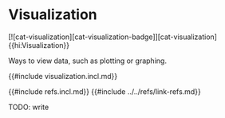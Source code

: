 # Visualization

[![cat-visualization][cat-visualization-badge]][cat-visualization]{{hi:Visualization}}

Ways to view data, such as plotting or graphing.

{{#include visualization.incl.md}}

{{#include refs.incl.md}}
{{#include ../../refs/link-refs.md}}

<div class="hidden">
TODO: write
</div>
